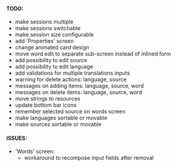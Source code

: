 #### TODO:

* make sessions multiple
* make sessions switchable
* make session size configurable
* add 'Properties' screen
* change animated card design
* move word edit to separate sub-screen instead of inlined form
* add possibility to edit source
* add possibility to edit language
* add validations for multiple translations inputs
* warning for delete actions: language, source
* messages on adding items: language, source, word
* messages on delete items: language, source, word
* move strings to resources
* update bottom bar icons
* remember selected source on words screen
* make languages sortable or movable
* make sources sortable or movable

#### ISSUES:
* 'Words' screen:
  * workaround to recompose input fields after removal
